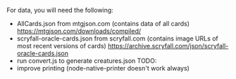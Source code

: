 For data, you will need the following:
 - AllCards.json from mtgjson.com (contains data of all cards)
   https://mtgjson.com/downloads/compiled/
 - scryfall-oracle-cards.json from scryfall.com (contains image URLs of most recent versions of cards)
   https://archive.scryfall.com/json/scryfall-oracle-cards.json
 - run convert.js to generate creatures.json
TODO:
 - improve printing (node-native-printer doesn't work always)

